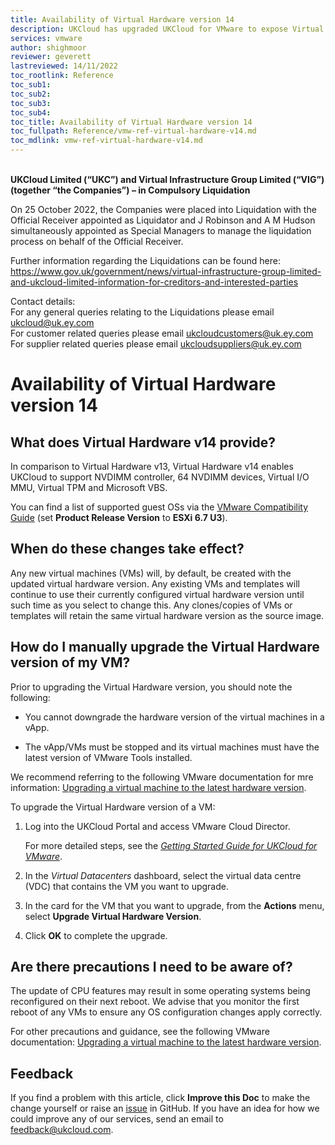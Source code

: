 ```yaml
---
title: Availability of Virtual Hardware version 14
description: UKCloud has upgraded UKCloud for VMware to expose Virtual Hardware version 14
services: vmware
author: shighmoor
reviewer: geverett
lastreviewed: 14/11/2022
toc_rootlink: Reference
toc_sub1: 
toc_sub2:
toc_sub3:
toc_sub4:
toc_title: Availability of Virtual Hardware version 14
toc_fullpath: Reference/vmw-ref-virtual-hardware-v14.md
toc_mdlink: vmw-ref-virtual-hardware-v14.md
---
```


<br>**UKCloud Limited (“UKC”) and Virtual Infrastructure Group Limited (“VIG”) (together “the Companies”) – in Compulsory Liquidation**

On 25 October 2022, the Companies were placed into Liquidation with the Official Receiver appointed as Liquidator and J Robinson and A M Hudson simultaneously appointed as Special Managers to manage the liquidation process on behalf of the Official Receiver.

Further information regarding the Liquidations can be found here: <https://www.gov.uk/government/news/virtual-infrastructure-group-limited-and-ukcloud-limited-information-for-creditors-and-interested-parties>

Contact details:<br>
For any general queries relating to the Liquidations please email <ukcloud@uk.ey.com><br>
For customer related queries please email <ukcloudcustomers@uk.ey.com><br>
For supplier related queries please email <ukcloudsuppliers@uk.ey.com>

# Availability of Virtual Hardware version 14

## What does Virtual Hardware v14 provide?

In comparison to Virtual Hardware v13, Virtual Hardware v14 enables UKCloud to support NVDIMM controller, 64 NVDIMM devices, Virtual I/O MMU, Virtual TPM and Microsoft VBS.

You can find a list of supported guest OSs via the [VMware Compatibility Guide](https://www.vmware.com/resources/compatibility/search.php?deviceCategory=software) (set **Product Release Version** to **ESXi 6.7 U3**).

## When do these changes take effect?

Any new virtual machines (VMs) will, by default, be created with the updated virtual hardware version. Any existing VMs and templates will continue to use their currently configured virtual hardware version until such time as you select to change this. Any clones/copies of VMs or templates will retain the same virtual hardware version as the source image.

## How do I manually upgrade the Virtual Hardware version of my VM?

Prior to upgrading the Virtual Hardware version, you should note the following:

- You cannot downgrade the hardware version of the virtual machines in a vApp.

- The vApp/VMs must be stopped and its virtual machines must have the latest version of VMware Tools installed.

We recommend referring to the following VMware documentation for mre information: [Upgrading a virtual machine to the latest hardware version](https://kb.vmware.com/s/article/1010675).

To upgrade the Virtual Hardware version of a VM:

1. Log into the UKCloud Portal and access VMware Cloud Director.

    For more detailed steps, see the [*Getting Started Guide for UKCloud for VMware*](vmw-gs.md).

2. In the *Virtual Datacenters* dashboard, select the virtual data centre (VDC) that contains the VM you want to upgrade.

3. In the card for the VM that you want to upgrade, from the **Actions** menu, select **Upgrade Virtual Hardware Version**.

4. Click **OK** to complete the upgrade.

## Are there precautions I need to be aware of?

The update of CPU features may result in some operating systems being reconfigured on their next reboot. We advise that you monitor the first reboot of any VMs to ensure any OS configuration changes apply correctly.

For other precautions and guidance, see the following VMware documentation: [Upgrading a virtual machine to the latest hardware version](https://kb.vmware.com/s/article/1010675).

## Feedback

If you find a problem with this article, click **Improve this Doc** to make the change yourself or raise an [issue](https://github.com/UKCloud/documentation/issues) in GitHub. If you have an idea for how we could improve any of our services, send an email to <feedback@ukcloud.com>.
